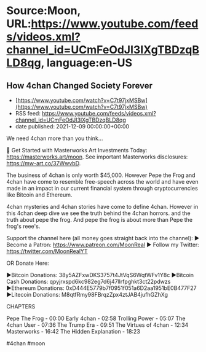 # Source:Moon, URL:https://www.youtube.com/feeds/videos.xml?channel_id=UCmFeOdJI3IXgTBDzqBLD8qg, language:en-US

## How 4chan Changed Society Forever
 - [https://www.youtube.com/watch?v=C7t97jxMSBw](https://www.youtube.com/watch?v=C7t97jxMSBw)
 - RSS feed: https://www.youtube.com/feeds/videos.xml?channel_id=UCmFeOdJI3IXgTBDzqBLD8qg
 - date published: 2021-12-09 00:00:00+00:00

We need 4chan more than you think...

🎨 Get Started with Masterworks Art Investments Today:  https://masterworks.art/moon.
 See important Masterworks disclosures: https://mw-art.co/37WwvbD.

The business of 4chan is only worth $45,000. However Pepe the Frog and 4chan have come to resemble free-speech across the world and have even made in an impact in our current financial system through cryptocurrencies like Bitcoin and Ethereum. 

4chan mysteries and 4chan stories have come to define 4chan. However in this 4chan deep dive we see the truth behind the 4chan horrors. and the truth about pepe the frog. And pepe the frog is about more than Pepe the frog's reee's. 

Support the channel here (all money goes straight back into the channel):
►  Become a Patron:  https://www.patreon.com/MoonReal
► Follow my Twitter: https://twitter.com/MoonRealYT

OR Donate Here:

►Bitcoin Donations: 38y5AZFxwDKS3757t4JtVqS6WqtWFv1Y8c
►Bitcoin Cash Donations: 
qpyjrxspd6kc982eg7d6j47llrfpghkt3ct22pdwzs
►Ethereum Donations:
0xD444E5779b7f0951f051a6D2aa1951bE0B477F27
►Litecoin Donations:
M8qtfRmy98FBrqzZpx4ztJAB4jufhGZhXg

CHAPTERS

Pepe The Frog - 00:00
Early 4chan  - 02:58
Trolling Power - 05:07
The 4chan User - 07:36
The Trump Era - 09:51
The Virtues of 4chan - 12:34
Masterworks - 16:42
The Hidden Explanation - 18:23

#4chan #moon

